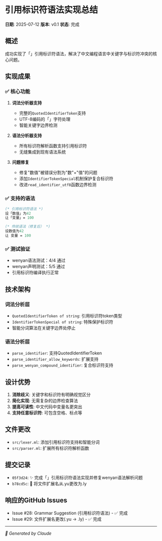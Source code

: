 # 引用标识符语法实现总结

**日期**: 2025-07-12
**版本**: v0.1
**状态**: 完成

## 概述

成功实现了「」引用标识符语法，解决了中文编程语言中关键字与标识符冲突的核心问题。

## 实现成果

### ✅ 核心功能
1. **词法分析器支持**
   - 完整的`QuotedIdentifierToken`支持
   - UTF-8编码的「」字符处理
   - 智能关键字边界检测

2. **语法分析器支持**
   - 所有标识符解析函数支持引用标识符
   - 无缝集成到现有语法系统

3. **问题修复**
   - 修复"数值"被错误分割为"数"+"值"的问题
   - 添加`IdentifierTokenSpecial`机制保护复合标识符
   - 改进`read_identifier_utf8`函数边界检测

### ✅ 支持的语法

```ocaml
(* 引用标识符语法 *)
设「数值」为42
让「变量」= 100

(* 传统语法（修复后） *)
设数值为42
让 变量 = 100
```

### ✅ 测试验证
- wenyan语法测试：4/4 通过
- wenyan声明测试：5/5 通过
- 引用标识符编译执行正常

## 技术架构

### 词法分析层
- `QuotedIdentifierToken of string`: 引用标识符token类型
- `IdentifierTokenSpecial of string`: 特殊保护标识符
- 智能分词算法在关键字边界处停止

### 语法分析层
- `parse_identifier`: 支持QuotedIdentifierToken
- `parse_identifier_allow_keywords`: 扩展支持
- `parse_wenyan_compound_identifier`: 复合标识符支持

## 设计优势

1. **消除歧义**: 关键字和标识符有明确视觉区分
2. **简化实现**: 无需复杂的边界检查算法
3. **提高可读性**: 中文代码中变量名更突出
4. **支持任意标识符**: 可包含空格、标点等

## 文件更改

- `src/lexer.ml`: 添加引用标识符支持和智能分词
- `src/parser.ml`: 扩展所有标识符解析函数

## 提交记录

- `05f3d24`: ✨ 完成「」引用标识符语法实现并修复wenyan语法解析问题
- `b78cd5c`: 🔄 将文件扩展名从.yu更改为.ly

## 响应的GitHub Issues

- Issue #28: Grammar Suggestion (引用标识符语法) - ✅ 完成
- Issue #29: 文件扩展名更改(.yu → .ly) - ✅ 完成

---

*🤖 Generated by Claude*